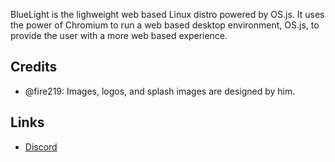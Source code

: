 BlueLight is the lighweight web based Linux distro powered by OS.js. It uses the power of Chromium to run a web based desktop environment, OS.js, to provide the user with a more web based experience.

## Credits
* @fire219: Images, logos, and splash images are designed by him.

## Links
* [Discord](https://discord.gg/ABey2Xc)
